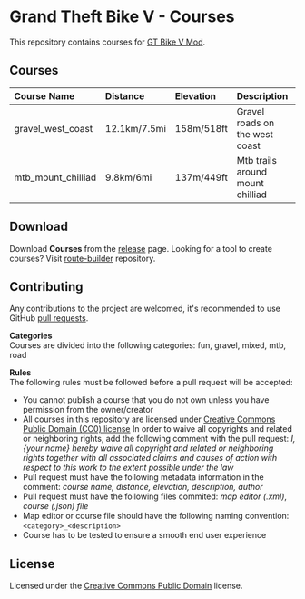# Grand Theft Bike V - Courses
 
This repository contains courses for [GT Bike V Mod](https://de.gta5-mods.com/scripts/gt-bike-v).

## Courses

| Course Name        | Distance     | Elevation  | Description                      | Author         |
| :----------------- | :----------- | :--------- | :------------------------------- | :------------- |
| gravel_west_coast  | 12.1km/7.5mi | 158m/518ft | Gravel roads on the west coast   | Matthias Urech |
| mtb_mount_chilliad | 9.8km/6mi    | 137m/449ft | Mtb trails around mount chilliad | Matthias Urech |

## Download

Download **Courses** from the [release](https://github.com/gtbikev/courses/releases) page. Looking for a tool to create courses? Visit [route-builder](https://github.com/gtbikev/route-builder) repository.

## Contributing
Any contributions to the project are welcomed, it's recommended to use GitHub [pull requests](https://help.github.com/en/github/collaborating-with-issues-and-pull-requests/about-pull-requests).

**Categories**  
Courses are divided into the following categories: fun, gravel, mixed, mtb, road

**Rules**  
The following rules must be followed before a pull request will be accepted:
* You cannot publish a course that you do not own unless you have permission from the owner/creator
* All courses in this repository are licensed under [Creative Commons Public Domain (CC0) license](https://creativecommons.org/share-your-work/public-domain/cc0/) In order to waive all copyrights and related or neighboring rights, add the following comment with the pull request: *I, {your name} hereby waive all copyright and related or neighboring rights together with all associated claims and causes of action with respect to this work to the extent possible under the law*
* Pull request must have the following metadata information in the comment: *course name, distance, elevation, description, author*
* Pull request must have the following files commited: *map editor (.xml)*, *course (.json) file*
* Map editor or course file should have the following naming convention: ````<category>_<description>````
* Course has to be tested to ensure a smooth end user experience

## License

Licensed under the [Creative Commons Public Domain](https://creativecommons.org/share-your-work/public-domain/cc0/) license.